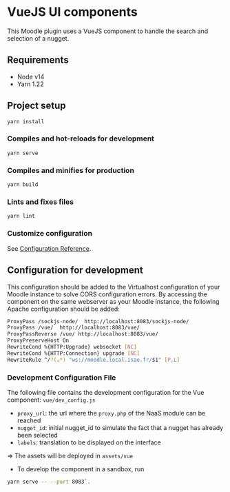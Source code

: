 # VueJS UI components

This Moodle plugin uses a VueJS component to handle the search and selection of a nugget.

## Requirements 
- Node v14
- Yarn 1.22

## Project setup

```
yarn install
```

### Compiles and hot-reloads for development

```
yarn serve
```

### Compiles and minifies for production

```
yarn build
```

### Lints and fixes files

```
yarn lint
```

### Customize configuration

See [Configuration Reference](https://cli.vuejs.org/config/).


## Configuration for development

This configuration should be added to the Virtualhost configuration of your Moodle instance to solve CORS configuration errors. 
By accessing the component on the same webserver as your Moodle instance, the following Apache configuration should be added:

```bash
ProxyPass /sockjs-node/  http://localhost:8083/sockjs-node/
ProxyPass /vue/  http://localhost:8083/vue/
ProxyPassReverse /vue/ http://localhost:8083/vue/
ProxyPreserveHost On
RewriteCond %{HTTP:Upgrade} websocket [NC]
RewriteCond %{HTTP:Connection} upgrade [NC]
RewriteRule ^/?(.*) "ws://moodle.local.isae.fr/$1" [P,L]
```

### Development Configuration File

The following file contains the development configuration for the Vue component: `vue/dev_config.js`
- `proxy_url`: the url where the `proxy.php` of the NaaS module can be reached
- `nugget_id`: initial nugget_id to simulate the fact that a nugget has already been selected
- `labels`: translation to be displayed on the interface

=> The assets will be deployed in `assets/vue`
- To develop the component in a sandbox, run
```bash
yarn serve -- --port 8083`.
```